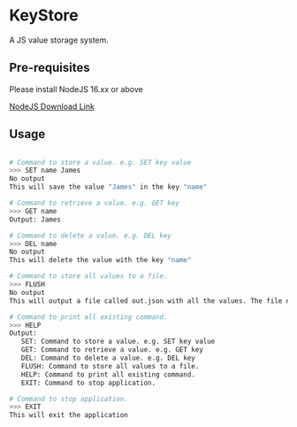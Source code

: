 # KeyStore

A JS value storage system. 

## Pre-requisites

Please install NodeJS 16.xx or above

[NodeJS Download Link](https://nodejs.org/en/download/)

## Usage
```bash

# Command to store a value. e.g. SET key value
>>> SET name James
No output
This will save the value "James" in the key "name"

# Command to retrieve a value. e.g. GET key
>>> GET name
Output: James

# Command to delete a value. e.g. DEL key
>>> DEL name
No output
This will delete the value with the key "name"

# Command to store all values to a file.
>>> FLUSH
No output
This will output a file called out.json with all the values. The file name is configurable in the code.

# Command to print all existing command.
>>> HELP
Output: 
   SET: Command to store a value. e.g. SET key value
   GET: Command to retrieve a value. e.g. GET key
   DEL: Command to delete a value. e.g. DEL key
   FLUSH: Command to store all values to a file.
   HELP: Command to print all existing command.
   EXIT: Command to stop application.

# Command to stop application.
>>> EXIT
This will exit the application
```